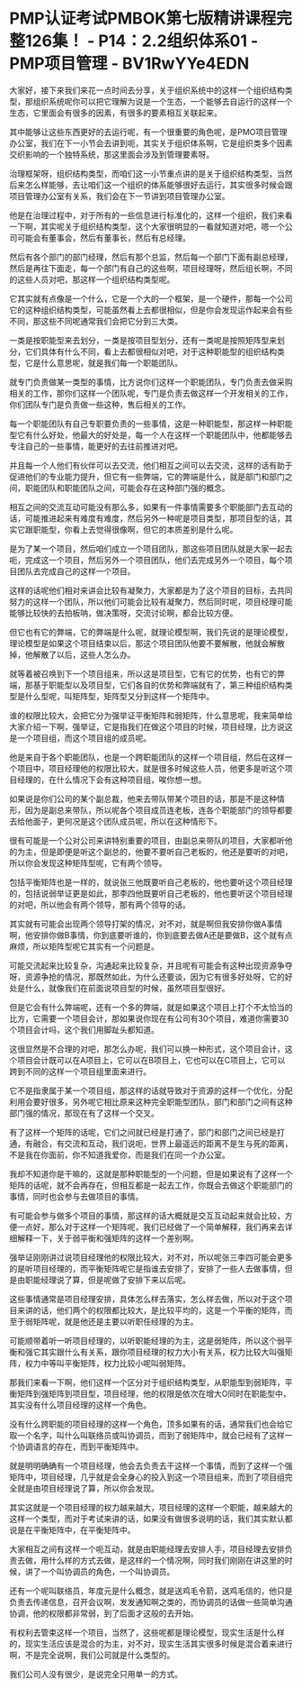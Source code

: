 # PMP认证考试PMBOK第七版精讲课程完整126集！ - P14：2.2组织体系01 - PMP项目管理 - BV1RwYYe4EDN

大家好，接下来我们来花一点时间去分享，关于组织系统中的这样一个组织结构类型，那组织系统呢你可以把它理解为说是一个生态，一个能够去自运行的这样一个生态，它里面会有很多的因素，有很多的要素相互关联起来。

其中能够让这些东西更好的去运行呢，有一个很重要的角色呢，是PMO项目管理办公室，我们在下一小节会去讲到呃，其实关于组织体系啊，它是组织类多个因素交织影响的一个独特系统，那这里面会涉及到管理要素呀。

治理框架呀，组织结构类型，而咱们这一小节重点讲的是关于组织结构类型，当然后来怎么样能够，去让咱们这一个组织的体系能够很好去运行，其实很多时候会跟项目管理办公室有关系，我们会在下一节讲到项目管理办公室。

他是在治理过程中，对于所有的一些信息进行标准化的，这样一个组织，我们来看一下啊，其实呢关于组织结构类型，这个大家很明显的一看就知道对吧，嗯一个公司可能会有董事会，然后有董事长，然后有总经理。

然后有各个部门的部门经理，然后有那个总监，然后每一个部门下面有副总经理，然后是再往下面走，每一个部门有自己的这些啊，项目经理呀，然后组长啊，不同的这些人员对吧，那这样一个组织结构类型呢。

它其实就有点像是一个什么，它是一个大的一个框架，是一个硬件，那每一个公司它的这种组织结构类型，可能虽然看上去都很相似，但是你会发现运作起来会有些不同，那这些不同呢通常我们会把它分到三大类。

一类是按职能型来去划分，一类是按项目型划分，还有一类呢是按照矩阵型来划分，它们具体有什么不同，看上去都很相似对吧，对于这种职能型的组织结构类型，它是什么意思呢，就是我们每一个职能团队。

就专门负责做某一类型的事情，比方说你们这样一个职能团队，专门负责去做采购相关的工作，那你们这样一个团队呢，专门是负责去做这样一个开发相关的工作，你们团队专门是负责做一些这种，售后相关的工作。

每一个职能团队有自己专职要负责的一些事情，这是一种职能型，那这样一种职能型它有什么好处，他最大的好处是，每一个人在这样一个职能团队中，他都能够去专注自己的一些事情，能更好的去往前推进对吧。

并且每一个人他们有伙伴可以去交流，他们相互之间可以去交流，这样的话有助于促进他们的专业能力提升，但它有一些弊端，它的弊端是什么，就是部门和部门之间，职能团队和职能团队之间，可能会存在这种部门强的概念。

相互之间的交流互动可能没有那么多，如果有一件事情需要多个职能部门去互动的话，可能推进起来有难度有难度，然后另外一种呢是项目类型，那项目型的话，其实它跟职能型，你看上去觉得很像啊，但它的本质差别是什么呢。

是为了某一个项目，然后咱们成立一个项目团队，那这些项目团队就是大家一起去呃，完成这一个项目，然后另外一个项目团队，他们去完成另外一个项目，每个项目团队去完成自己的这样一个项目。

这样的话呢他们相对来讲会比较有凝聚力，大家都是为了这个项目的目标，去共同努力的这样一个团队，所以他们可能会比较有凝聚力，然后同时呢，项目经理可能能够比较快的去拍板呐，做决策呀，交流讨论啊，都会比较方便。

但它也有它的弊端，它的弊端是什么呢，就理论模型啊，我们先说的是理论模型，理论模型是如果这个项目结束以后，那这个项目团队他要不要解散，他就会解散掉，他解散了以后，这些人怎么办。

就等着被召唤到下一个项目组来，所以这是项目型，它有它的优势，也有它的弊端，那基于职能型以及项目型，它们各自的优势和弊端就有了，第三种组织结构类型是什么型呢，叫矩阵型，矩阵型又分到这样一个矩阵中。

谁的权限比较大，会把它分为强举证平衡矩阵和弱矩阵，什么意思呢，我来简单给大家介绍一下啊，强举证，它是指我们在做这个项目的时候，项目经理，比方说这是一个项目组，而这个项目组的成员呢。

他是来自于各个职能团队，也是一个跨职能团队的这样一个项目组，然后在这样一个项目中，项目经理他的权限比较大，就是很多时候这些人员，他更多是听这个项目经理的，在什么情况下会有这种项目组，唉你想一想。

如果说是你们公司的某个副总裁，他来去带队带某个项目的话，那是不是这种情形，因为是副总来带队，所以呢各个项目成员连老板，连各个职能部门的领导都要去给他面子，更何况是这个团队成员呢，所以在这种情形下。

很有可能是一个公对公司来讲特别重要的项目，由副总来带队的项目，大家都听他的为主，但是即便是听这个副总的，他要不要听自己老板的，他还是要听的对吧，所以你会发现这种矩阵型呢，它有两个领导。

包括平衡矩阵也是一样的，就说张三他既要听自己老板的，他也要听这个项目经理的，包括说弱举证更是如此，那李四他既要听自己老板的，他也要听这个项目经理的对吧，所以他会有两个领导，那有两个领导的话。

其实就有可能会出现两个领导打架的情况，对不对，就是啊但我安排你做A事情啊，他安排你做B事情，你到底要听谁的，你到底要去做A还是要做B，这个就有点麻烦，所以矩阵型呢它其实有一个问题是。

可能交流起来比较复杂，沟通起来比较复杂，并且呢有可能会有这种出现资源争夺呀，资源争抢的情况，那既然如此，为什么还要谈，因为它有很多好处呀，它的好处是什么，就像我们在前面说项目型的时候，虽然项目型很好。

但是它会有什么弊端呢，还有一个多的弊端，就是如果这个项目上打个不太恰当的比方，它需要一个项目会计，那如果说你现在有公司有30个项目，难道你需要30个项目会计吗，这个我们用脚趾头都知道。

这很显然是不合理的对吧，那怎么办呢，我们可以换一种形式，这个项目会计，这个项目会计既可以在A项目上，它可以在B项目上，它也可以在C项目上，它可以跨到不同的这样一个项目组里面来进行。

它不是指隶属于某一个项目组，那这样的话就导致对于资源的这样一个优化，分配利用会要好很多，另外呢它相比原来这种完全职能型团队，部门和部门之间有这种部门强的情况，那现在有了这样一个交叉。

有了这样一个矩阵的话呢，它们之间就已经是打通了，部门和部门之间已经是打通，有融合，有交流和互动，我们说呃，世界上最遥远的距离不是生与死的距离，不是我在你面前，你不知道我爱你，而是我们在同一个办公室。

我却不知道你是干嘛的，这就是那种职能型的一个问题，但是如果说有了这样一个矩阵的话呢，就不会再存在，但相互都是一起去工作，你既会去做这个职能部门的事情，同时也会参与去做项目的事情。

有可能会参与做多个项目的事情，那这样的话大概就是交互互动起来就会比较，方便一点好，那么对于这样一个矩阵呢，我们已经做了一个简单解释，我们再来去详细解释一下，关于弱平衡和强矩阵的这样一个差别啊。

强举证刚刚讲过说项目经理他的权限比较大，对不对，所以呢张三李四可能会更多的是听项目经理的，而平衡矩阵呢它是指谁去安排了，安排了一些人去做事情，但是由职能经理说了算，但是呢做了安排下来以后呢。

这些事情通常是项目经理安排，具体怎么样去落实，怎么样去做，所以对于这个项目来讲的话，他们两个的权限都比较大，是比较平均的，这是一个平衡的矩阵，而至于弱矩阵呢，就是他还是主要以听职任经理的为主。

可能顺带着听一听项目经理的，以听职能经理的为主，这是弱矩阵，所以这个弱平衡和强它其实跟什么有关系，跟你项目经理的权力大小有关系，权力比较大叫强矩阵，权力中等叫平衡矩阵，权力比较小呢叫弱矩阵。

那我们来看一下啊，他们这样一个区分对于组织结构类型，从职能型到弱矩阵，平衡矩阵到强矩阵到项目型，项目经理，他的权限是依次在增大O同时在职能型中，其实没有什么项目经理的这样一个角色。

没有什么跨职能的项目经理的这样一个角色，顶多如果有的话，通常我们也会给它取一个名字，叫什么叫联络员或叫协调员，而到了弱矩阵中，就会已经有了这样一个协调语言的存在，而到平衡矩阵中。

就是明明确确有一个项目经理，他会去负责去干这样一个事情，而到了这样一个强矩阵中，项目经理，几乎就是会全身心的投入到这一个项目组来，而到了项目组完全就是由项目经理说了算，所以你会发现。

其实这就是一个项目经理的权力越来越大，项目经理的这样一个职能，越来越大的这样一个类型，而对于考试来讲的话，如果没有做很多说明的话，我们其实默认都说是在平衡矩阵中，在平衡矩阵中。

大家相互之间有这样一个呃互动，就是由职能经理去安排人手，项目经理去安排负责去做，用什么样的方式去做，是这样的一个情况啊，同时我们刚刚在讲这里的时候，讲了一个叫协调员的角色，一个叫协调员。

还有一个呢叫联络员，年度元是什么概念，就是送鸡毛令箭，送鸡毛信的，他只是负责去传递信息，召开会议啊，发发通知啊之类的，而协调员的话做一些简单沟通协调，他的权限都非常弱，到了后面才这般的去开始。

有权利去管束这样一个项目，当然了，这些呢都是理论模型，现实生活是什么样的，现实生活应该是混合的为主，对不对，现实生活其实很多时候是混合着来进行啊，不是完全说啊，我们公司就是什么类型的。

我们公司人没有很少，是说完全只用单一的方式。